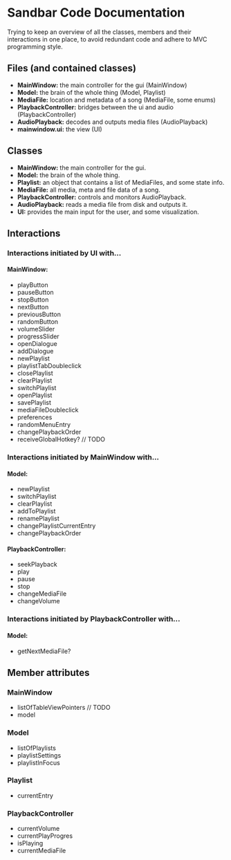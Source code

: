 # Sandbar Code Documentation

Trying to keep an overview of all the classes, members and their interactions
in one place, to avoid redundant code and adhere to MVC programming style.


## Files (and contained classes)

* **MainWindow:** the main controller for the gui (MainWindow)
* **Model:** the brain of the whole thing (Model, Playlist)
* **MediaFile:** location and metadata of a song (MediaFile, some enums)
* **PlaybackController:** bridges between the ui and audio (PlaybackController)
* **AudioPlayback:** decodes and outputs media files (AudioPlayback)
* **mainwindow.ui:** the view (UI)


## Classes

* **MainWindow:** the main controller for the gui.
* **Model:** the brain of the whole thing.
* **Playlist:** an object that contains a list of MediaFiles, and some state 
    info.
* **MediaFile:** all media, meta and file data of a song.
* **PlaybackController:** controls and monitors AudioPlayback.
* **AudioPlayback:** reads a media file from disk and outputs it.
* **UI:** provides the main input for the user, and some visualization.


## Interactions

### Interactions initiated by UI with...
#### MainWindow:
* playButton
* pauseButton
* stopButton
* nextButton
* previousButton
* randomButton
* volumeSlider
* progressSlider
* openDialogue
* addDialogue
* newPlaylist
* playlistTabDoubleclick
* closePlaylist
* clearPlaylist
* switchPlaylist
* openPlaylist
* savePlaylist
* mediaFileDoubleclick
* preferences
* randomMenuEntry
* changePlaybackOrder
* receiveGlobalHotkey? // TODO

### Interactions initiated by MainWindow with...
#### Model:
* newPlaylist
* switchPlaylist
* clearPlaylist
* addToPlaylist
* renamePlaylist
* changePlaylistCurrentEntry
* changePlaybackOrder

#### PlaybackController:
* seekPlayback
* play
* pause
* stop
* changeMediaFile
* changeVolume

### Interactions initiated by PlaybackController with...
#### Model:
* getNextMediaFile?


## Member attributes
### MainWindow
* listOfTableViewPointers // TODO
* model

### Model
* listOfPlaylists
* playlistSettings
* playlistInFocus

### Playlist
* currentEntry

### PlaybackController
* currentVolume
* currentPlayProgres
* isPlaying
* currentMediaFile
